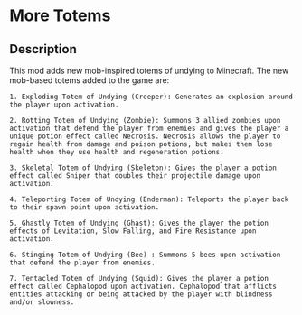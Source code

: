 # More Totems

## Description

This mod adds new mob-inspired totems of undying to Minecraft. The new mob-based totems added to the game are:

    1. Exploding Totem of Undying (Creeper): Generates an explosion around the player upon activation.
	
	2. Rotting Totem of Undying (Zombie): Summons 3 allied zombies upon activation that defend the player from enemies and gives the player a unique potion effect called Necrosis. Necrosis allows the player to regain health from damage and poison potions, but makes them lose health when they use health and regeneration potions.

    3. Skeletal Totem of Undying (Skeleton): Gives the player a potion effect called Sniper that doubles their projectile damage upon activation.

	4. Teleporting Totem of Undying (Enderman): Teleports the player back to their spawn point upon activation.

    5. Ghastly Totem of Undying (Ghast): Gives the player the potion effects of Levitation, Slow Falling, and Fire Resistance upon activation.

    6. Stinging Totem of Undying (Bee) : Summons 5 bees upon activation that defend the player from enemies.

    7. Tentacled Totem of Undying (Squid): Gives the player a potion effect called Cephalopod upon activation. Cephalopod that afflicts entities attacking or being attacked by the player with blindness and/or slowness.

